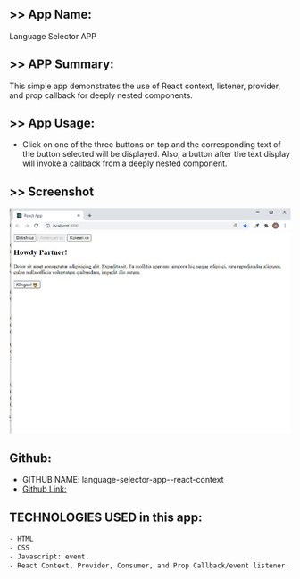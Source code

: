 ## >> App Name:
Language Selector APP

## >> APP Summary:
This simple app demonstrates the use of React context, listener, provider, and prop callback for deeply nested components.

## >> App Usage:
- Click on one of the three buttons on top and the corresponding text of the button selected will be displayed. Also, a button after the text display will invoke a callback from a deeply nested component.

## >> Screenshot 
![main page](images/main.jpg)


## Github:
* GITHUB NAME: language-selector-app--react-context
* [Github Link:](https://github.com/davetam88/language-selector-app--react-context)

## TECHNOLOGIES USED in this app:
```
- HTML
- CSS
- Javascript: event.
- React Context, Provider, Consumer, and Prop Callback/event listener.
```
